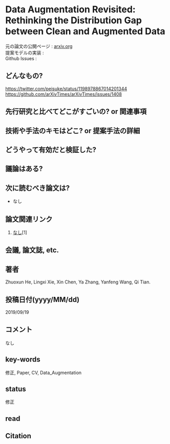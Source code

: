 # Data Augmentation Revisited: Rethinking the Distribution Gap between Clean and Augmented Data

元の論文の公開ページ : [arxiv.org](https://arxiv.org/abs/1909.09148)  
提案モデルの実装 : []()  
Github Issues : []()  

## どんなもの?
https://twitter.com/peisuke/status/1198978867014201344  
https://github.com/arXivTimes/arXivTimes/issues/1408

## 先行研究と比べてどこがすごいの? or 関連事項

## 技術や手法のキモはどこ? or 提案手法の詳細

## どうやって有効だと検証した?

## 議論はある?

## 次に読むべき論文は?
- なし

## 論文関連リンク
1. [なし]()[1]

## 会議, 論文誌, etc.

## 著者
Zhuoxun He, Lingxi Xie, Xin Chen, Ya Zhang, Yanfeng Wang, Qi Tian.

## 投稿日付(yyyy/MM/dd)
2019/09/19

## コメント
なし

## key-words
修正, Paper, CV, Data_Augmentation

## status
修正

## read

## Citation

